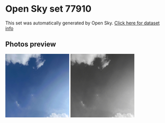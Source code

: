 # Open Sky set 77910
This set was automatically generated by Open Sky.
[Click here for dataset info](https://github.com/0x4248/opensky/blob/master/dataset/77910/info.json)
## Photos preview
<img src="https://raw.githubusercontent.com/0x4248/opensky/master/dataset/77910/photos.gif" width="200px"/>
<img src="https://raw.githubusercontent.com/0x4248/opensky/master/dataset/77910/photos_bw.gif" width="200px"/>
